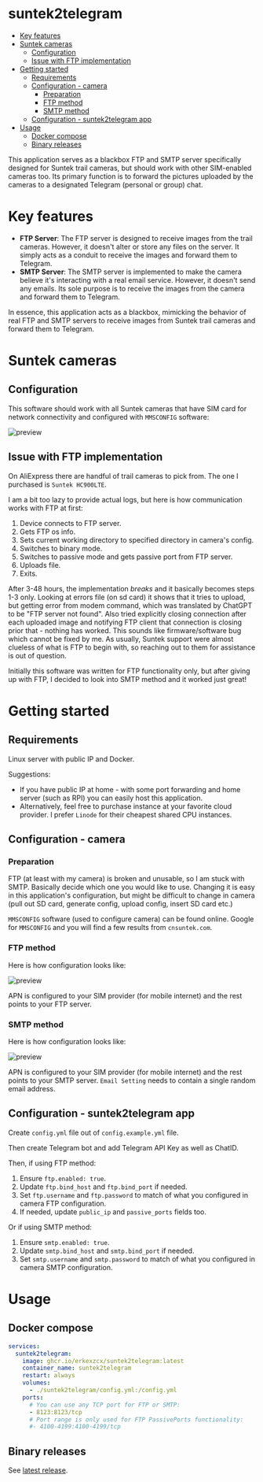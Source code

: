 # suntek2telegram

- [Key features](#key-features)
- [Suntek cameras](#suntek-cameras)
  * [Configuration](#configuration)
  * [Issue with FTP implementation](#issue-with-ftp-implementation)
- [Getting started](#getting-started)
  * [Requirements](#requirements)
  * [Configuration - camera](#configuration---camera)
    + [Preparation](#preparation)
    + [FTP method](#ftp-method)
    + [SMTP method](#smtp-method)
  * [Configuration - suntek2telegram app](#configuration---suntek2telegram-app)
- [Usage](#usage)
  * [Docker compose](#docker-compose)
  * [Binary releases](#binary-releases)

This application serves as a blackbox FTP and SMTP server specifically designed for Suntek trail cameras, but should work with other SIM-enabled cameras too. Its primary function is to forward the pictures uploaded by the cameras to a designated Telegram (personal or group) chat.

# Key features

* **FTP Server**: The FTP server is designed to receive images from the trail cameras. However, it doesn't alter or store any files on the server. It simply acts as a conduit to receive the images and forward them to Telegram.
* **SMTP Server**: The SMTP server is implemented to make the camera believe it's interacting with a real email service. However, it doesn't send any emails. Its sole purpose is to receive the images from the camera and forward them to Telegram.

In essence, this application acts as a blackbox, mimicking the behavior of real FTP and SMTP servers to receive images from Suntek trail cameras and forward them to Telegram.

# Suntek cameras

## Configuration

This software should work with all Suntek cameras that have SIM card for network connectivity and configured with `MMSCONFIG` software:

![preview](https://github.com/erkexzcx/suntek2telegram/blob/main/images/mmsconfig.png?raw=true)

## Issue with FTP implementation

On AliExpress there are handful of trail cameras to pick from. The one I purchased is `Suntek HC900LTE`.

I am a bit too lazy to provide actual logs, but here is how communication works with FTP at first:
1. Device connects to FTP server.
2. Gets FTP os info.
3. Sets current working directory to specified directory in camera's config.
4. Switches to binary mode.
5. Switches to passive mode and gets passive port from FTP server.
6. Uploads file.
7. Exits.

After 3-48 hours, the implementation _breaks_ and it basically becomes steps 1-3 only. Looking at errors file (on sd card) it shows that it tries to upload, but getting error from modem command, which was translated by ChatGPT to be "FTP server not found". Also tried explicitly closing connection after each uploaded image and notifying FTP client that connection is closing prior that - nothing has worked. This sounds like firmware/software bug which cannot be fixed by me. As usually, Suntek support were almost clueless of what is FTP to begin with, so reaching out to them for assistance is out of question.

Initially this software was written for FTP functionality only, but after giving up with FTP, I decided to look into SMTP method and it worked just great!

# Getting started

## Requirements

Linux server with public IP and Docker.

Suggestions:
* If you have public IP at home - with some port forwarding and home server (such as RPI) you can easily host this application.
* Alternatively, feel free to purchase instance at your favorite cloud provider. I prefer `Linode` for their cheapest shared CPU instances.

## Configuration - camera

### Preparation

FTP (at least with my camera) is broken and unusable, so I am stuck with SMTP. Basically decide which one you would like to use. Changing it is easy in this application's configuration, but might be difficult to change in camera (pull out SD card, generate config, upload config, insert SD card etc.)

`MMSCONFIG` software (used to configure camera) can be found online. Google for `MMSCONFIG` and you will find a few results from `cnsuntek.com`.

### FTP method

Here is how configuration looks like:

![preview](https://github.com/erkexzcx/suntek2telegram/blob/main/images/mmsconfig_ftp.png?raw=true)

APN is configured to your SIM provider (for mobile internet) and the rest points to your FTP server.

### SMTP method

Here is how configuration looks like:

![preview](https://github.com/erkexzcx/suntek2telegram/blob/main/images/mmsconfig_smtp.png?raw=true)

APN is configured to your SIM provider (for mobile internet) and the rest points to your SMTP server. `Email Setting` needs to contain a single random email address.

## Configuration - suntek2telegram app

Create `config.yml` file out of `config.example.yml` file.

Then create Telegram bot and add Telegram API Key as well as ChatID.

Then, if using FTP method:
1. Ensure `ftp.enabled: true`.
2. Update `ftp.bind_host` and `ftp.bind_port` if needed.
3. Set `ftp.username` and `ftp.password` to match of what you configured in camera FTP configuration.
4. If needed, update `public_ip` and `passive_ports` fields too.

Or if using SMTP method:
1. Ensure `smtp.enabled: true`.
2. Update `smtp.bind_host` and `smtp.bind_port` if needed.
3. Set `smtp.username` and `smtp.password` to match of what you configured in camera SMTP configuration.

# Usage

## Docker compose

```yaml
services:
  suntek2telegram:
    image: ghcr.io/erkexzcx/suntek2telegram:latest
    container_name: suntek2telegram
    restart: always
    volumes:
      - ./suntek2telegram/config.yml:/config.yml
    ports:
      # You can use any TCP port for FTP or SMTP:
      - 8123:8123/tcp
      # Port range is only used for FTP PassivePorts functionality:
      #- 4100-4199:4100-4199/tcp
```

## Binary releases

See [latest release](https://github.com/erkexzcx/suntek2telegram/releases/latest).
